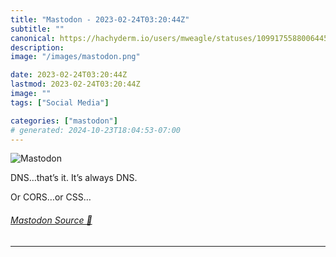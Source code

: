 ```yaml
---
title: "Mastodon - 2023-02-24T03:20:44Z"
subtitle: ""
canonical: https://hachyderm.io/users/mweagle/statuses/109917558800644557
description:
image: "/images/mastodon.png"

date: 2023-02-24T03:20:44Z
lastmod: 2023-02-24T03:20:44Z
image: ""
tags: ["Social Media"]

categories: ["mastodon"]
# generated: 2024-10-23T18:04:53-07:00
---
```

![Mastodon](/images/mastodon.png)

<p>DNS…that’s it. It’s always DNS.</p><p>Or CORS…or CSS…</p>


###### [Mastodon Source 🐘](https://hachyderm.io/@mweagle/109917558800644557)

___
